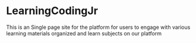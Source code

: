 # LearningCodingJr
This is an Single page site for the platform for users to engage with various learning materials organized and learn subjects on our platform
